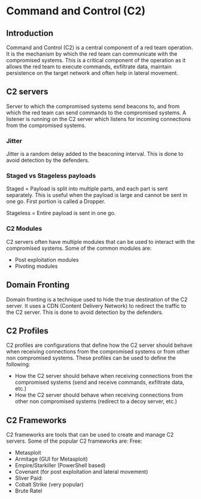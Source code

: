 # Command and Control (C2)

## Introduction

Command and Control (C2) is a central component of a red team operation. It is the mechanism by which the red team can communicate with the compromised systems. This is a critical component of the operation as it allows the red team to execute commands, exfiltrate data, maintain persistence on the target network and often help in lateral movement.

## C2 servers

Server to which the compromised systems send beacons to, and from which the red team can send commands to the compromised systems. A listener is running on the C2 server which listens for incoming connections from the compromised systems.

### Jitter

Jitter is a random delay added to the beaconing interval. This is done to avoid detection by the defenders.

### Staged vs Stageless payloads

Staged = Payload is split into multiple parts, and each part is sent separately. This is useful when the payload is large and cannot be sent in one go. First portion is called a Dropper.

Stageless = Entire payload is sent in one go.

### C2 Modules 

C2 servers often have multiple modules that can be used to interact with the compromised systems. Some of the common modules are:
- Post exploitation modules
- Pivoting modules

## Domain Fronting

Domain fronting is a technique used to hide the true destination of the C2 server. It uses a CDN (Content Delivery Network) to redirect the traffic to the C2 server. This is done to avoid detection by the defenders.

## C2 Profiles

C2 profiles are configurations that define how the C2 server should behave when receiving connections from the compromised systems or from other non compromised systems. These profiles can be used to define the following:
- How the C2 server should behave when receiving connections from the compromised systems (send and receive commands, exfiltrate data, etc.)
- How the C2 server should behave when receiving connections from other non compromised systems (redirect to a decoy server, etc.)

## C2 Frameworks

C2 frameworks are tools that can be used to create and manage C2 servers. Some of the popular C2 frameworks are:
Free:
- Metasploit
- Armitage (GUI for Metasploit)
- Empire/Starkiller (PowerShell based)
- Covenant (for post exploitation and lateral movement)
- Sliver 
Paid:
- Cobalt Strike (very popular)
- Brute Ratel

